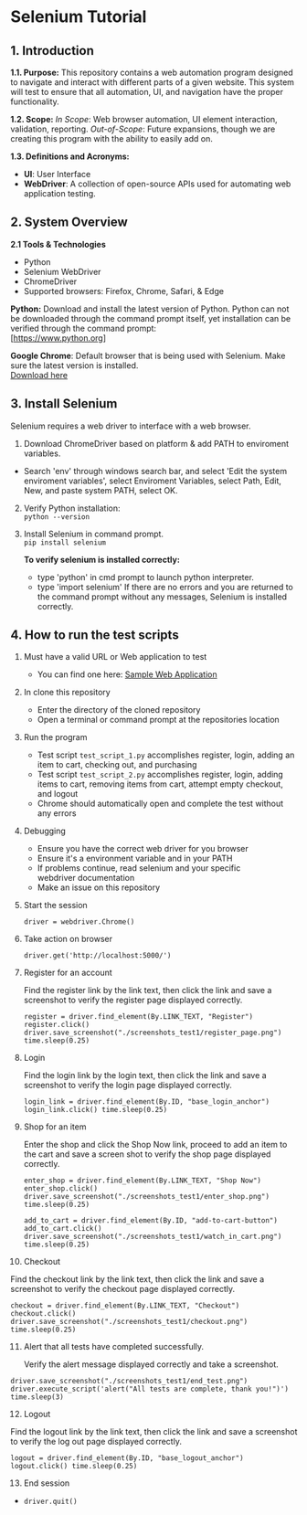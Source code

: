 # Selenium Tutorial

## 1. Introduction

**1.1. Purpose:** This repository contains a web automation program designed to navigate and interact with different parts of a given website. This system will test to ensure that all automation, UI, and navigation have the proper functionality.

**1.2. Scope:** *In Scope*: Web browser automation, UI element interaction, validation, reporting.
*Out-of-Scope*: Future expansions, though we are creating this program with the ability to easily add on.

**1.3. Definitions and Acronyms:**
+ **UI**: User Interface
+ **WebDriver**: A collection of open-source APIs used for automating web application testing. 

## 2. System Overview

**2.1 Tools & Technologies**
+ Python
+ Selenium WebDriver
+ ChromeDriver
+ Supported browsers: Firefox, Chrome, Safari, & Edge


**Python:** Download and install the latest version of Python. Python can not be downloaded through the command prompt itself, yet installation can be verified through the command prompt:  
[https://www.python.org]

**Google Chrome**: Default browser that is being used with Selenium. Make sure the latest version is installed.  
[Download here](https://googlechromelabs.github.io/chrome-for-testing/#stable)


## 3. Install Selenium

Selenium requires a web driver to interface with a web browser. 
1. Download ChromeDriver based on platform & add PATH to enviroment variables.
+ Search 'env' through windows search bar, and select 'Edit the system enviroment variables', select Enviroment Variables, select Path, Edit, New, and paste system PATH, select OK.
2. Verify Python installation:  
   `python --version`

3. Install Selenium in command prompt.  
   `pip install selenium`

   **To verify selenium is installed correctly:**
   + type 'python' in cmd prompt to launch python interpreter.
   + type 'import selenium'
   If there are no errors and you are returned to the command prompt without any messages, Selenium is installed correctly.

## 4. How to run the test scripts
1. Must have a valid URL or Web application to test
   - You can find one here: [Sample Web Application](https://github.com/Group-Project-Team-4/Web-App)

2. In clone this repository
   - Enter the directory of the cloned repository
   - Open a terminal or command prompt at the repositories location

3. Run the program
   - Test script `test_script_1.py` accomplishes register, login, adding an item to cart, checking out, and purchasing
   - Test script `test_script_2.py` accomplishes register, login, adding items to cart, removing items from cart, attempt empty checkout, and logout
   - Chrome should automatically open and complete the test without any errors

4. Debugging
   - Ensure you have the correct web driver for you browser
   - Ensure it's a environment variable and in your PATH
   - If problems continue, read selenium and your specific  
     webdriver documentation
   - Make an issue on this repository

5. Start the session  

   `driver = webdriver.Chrome()`

6. Take action on browser  

   `driver.get('http://localhost:5000/')`

7. Register for an account  

   Find the register link by the link text, then click the link and save a screenshot to verify the register page displayed correctly.
 
   `register = driver.find_element(By.LINK_TEXT, "Register")
   register.click()
   driver.save_screenshot("./screenshots_test1/register_page.png")
   time.sleep(0.25)`

8. Login  

   Find the login link by the login text, then click the link and save a screenshot to verify the login page displayed correctly.

   `login_link = driver.find_element(By.ID, "base_login_anchor")
   login_link.click()
   time.sleep(0.25)`

9. Shop for an item  

   Enter the shop and click the Shop Now link, proceed to add an item to the cart and save a screen shot to verify the shop page displayed correctly. 

   `enter_shop = driver.find_element(By.LINK_TEXT, "Shop Now")
   enter_shop.click()
   driver.save_screenshot("./screenshots_test1/enter_shop.png")
   time.sleep(0.25)`

   `add_to_cart = driver.find_element(By.ID, "add-to-cart-button")
   add_to_cart.click()
   driver.save_screenshot("./screenshots_test1/watch_in_cart.png")
   time.sleep(0.25)`

10. Checkout  

   Find the checkout link by the link text, then click the link and save a screenshot to verify the checkout page displayed correctly.

   `checkout = driver.find_element(By.LINK_TEXT, "Checkout")
   checkout.click()
   driver.save_screenshot("./screenshots_test1/checkout.png")
   time.sleep(0.25)`

11. Alert that all tests have completed successfully.  

    Verify the alert message displayed correctly and take a screenshot.

   `driver.save_screenshot("./screenshots_test1/end_test.png")
   driver.execute_script('alert("All tests are complete, thank you!")')
   time.sleep(3)`

12. Logout  

   Find the logout link by the link text, then click the link and save a screenshot to verify the log out page displayed correctly.

   `logout = driver.find_element(By.ID, "base_logout_anchor")
   logout.click()
   time.sleep(0.25)`

13. End session  

   - `driver.quit()`



